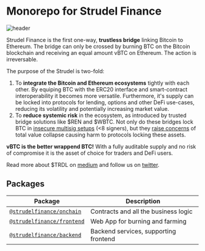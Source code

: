 # Monorepo for Strudel Finance

![header](https://user-images.githubusercontent.com/659301/95357676-725b4e80-08c8-11eb-92f4-38895120b83d.png)

Strudel Finance is the first one-way, **trustless bridge** linking Bitcoin to Ethereum. The bridge can only be crossed by burning BTC on the Bitcoin blockchain and receiving an equal amount vBTC on Ethereum. The action is irreversable.

The purpose of the Strudel is two-fold:
1. To **integrate the Bitcoin and Ethereum ecosystems** tightly with each other. By equiping BTC with the ERC20 interface and smart-contract interoperability it becomes more versatile. Furthermore, it's supply can be locked into protocols for lending, options and other DeFi use-cases, reducing its volatility and potentially increasing market value.
2. To **reduce systemic risk** in the ecosystem, as introduced by trusted bridge solutions like $REN and $WBTC. Not only do these bridges lock BTC in [insecure multisig setups](https://medium.com/wanchain-foundation/how-safe-are-todays-wrapped-btc-bridges-b0f35a7b15e2) (<8  signers), but they [raise concerns](https://twitter.com/VitalikButerin/status/1295252403558559746) of total value collapse causing harm to protocols locking these assets.

**vBTC is the better wrappend BTC!** With a fully auditable supply and no risk of compromise it is the asset of choice for traders and DeFi users. 

Read more about $TRDL on [medium](https://medium.com/@strudelfinance) and follow us on [twitter](https://twitter.com/strudelfinance).

## Packages

| Package                                   | Description                                                             |
| ----------------------------------------- | ----------------------------------------------------------------------- |
| [`@strudelfinance/onchain`](/packages/onchain) | Contracts and all the business logic |
| [`@strudelfinance/frontend`](/packages/frontend) | Web App for burning and farming |
| [`@strudelfinance/backend`](/packages/backend) | Backend services, supporting frontend |
